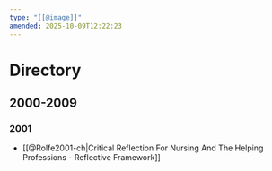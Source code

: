 ```yaml
---
type: "[[@image]]"
amended: 2025-10-09T12:22:23
---
```


# Directory
## 2000-2009
### 2001
- [[@Rolfe2001-ch|Critical Reflection For Nursing And The Helping Professions - Reflective Framework]]
